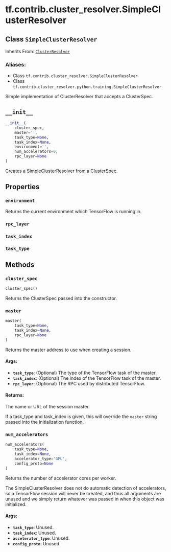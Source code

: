 <div itemscope itemtype="http://developers.google.com/ReferenceObject">
<meta itemprop="name" content="tf.contrib.cluster_resolver.SimpleClusterResolver" />
<meta itemprop="path" content="Stable" />
<meta itemprop="property" content="environment"/>
<meta itemprop="property" content="rpc_layer"/>
<meta itemprop="property" content="task_index"/>
<meta itemprop="property" content="task_type"/>
<meta itemprop="property" content="__init__"/>
<meta itemprop="property" content="cluster_spec"/>
<meta itemprop="property" content="master"/>
<meta itemprop="property" content="num_accelerators"/>
</div>

# tf.contrib.cluster_resolver.SimpleClusterResolver

## Class `SimpleClusterResolver`

Inherits From: [`ClusterResolver`](../../../tf/contrib/cluster_resolver/ClusterResolver.md)

### Aliases:

* Class `tf.contrib.cluster_resolver.SimpleClusterResolver`
* Class `tf.contrib.cluster_resolver.python.training.SimpleClusterResolver`

Simple implementation of ClusterResolver that accepts a ClusterSpec.

<h2 id="__init__"><code>__init__</code></h2>

``` python
__init__(
    cluster_spec,
    master='',
    task_type=None,
    task_index=None,
    environment='',
    num_accelerators=0,
    rpc_layer=None
)
```

Creates a SimpleClusterResolver from a ClusterSpec.



## Properties

<h3 id="environment"><code>environment</code></h3>

Returns the current environment which TensorFlow is running in.

<h3 id="rpc_layer"><code>rpc_layer</code></h3>



<h3 id="task_index"><code>task_index</code></h3>



<h3 id="task_type"><code>task_type</code></h3>





## Methods

<h3 id="cluster_spec"><code>cluster_spec</code></h3>

``` python
cluster_spec()
```

Returns the ClusterSpec passed into the constructor.

<h3 id="master"><code>master</code></h3>

``` python
master(
    task_type=None,
    task_index=None,
    rpc_layer=None
)
```

Returns the master address to use when creating a session.

#### Args:

* <b>`task_type`</b>: (Optional) The type of the TensorFlow task of the master.
* <b>`task_index`</b>: (Optional) The index of the TensorFlow task of the master.
* <b>`rpc_layer`</b>: (Optional) The RPC used by distributed TensorFlow.


#### Returns:

  The name or URL of the session master.

If a task_type and task_index is given, this will override the `master`
string passed into the initialization function.

<h3 id="num_accelerators"><code>num_accelerators</code></h3>

``` python
num_accelerators(
    task_type=None,
    task_index=None,
    accelerator_type='GPU',
    config_proto=None
)
```

Returns the number of accelerator cores per worker.

The SimpleClusterResolver does not do automatic detection of accelerators,
so a TensorFlow session will never be created, and thus all arguments are
unused and we simply return whatever was passed in when this object was
initialized.

#### Args:

* <b>`task_type`</b>: Unused.
* <b>`task_index`</b>: Unused.
* <b>`accelerator_type`</b>: Unused.
* <b>`config_proto`</b>: Unused.



